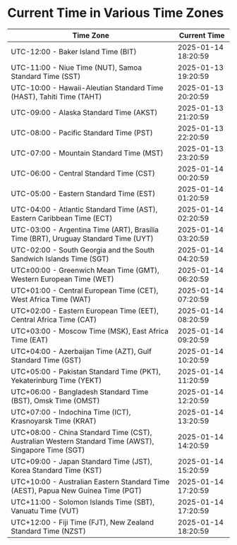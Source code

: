 # Current Time in Various Time Zones

| Time Zone | Current Time |
|-----------|--------------|
| UTC-12:00 - Baker Island Time (BIT) | 2025-01-14 18:20:59 |
| UTC-11:00 - Niue Time (NUT), Samoa Standard Time (SST) | 2025-01-13 19:20:59 |
| UTC-10:00 - Hawaii-Aleutian Standard Time (HAST), Tahiti Time (TAHT) | 2025-01-13 20:20:59 |
| UTC-09:00 - Alaska Standard Time (AKST) | 2025-01-13 21:20:59 |
| UTC-08:00 - Pacific Standard Time (PST) | 2025-01-13 22:20:59 |
| UTC-07:00 - Mountain Standard Time (MST) | 2025-01-13 23:20:59 |
| UTC-06:00 - Central Standard Time (CST) | 2025-01-14 00:20:59 |
| UTC-05:00 - Eastern Standard Time (EST) | 2025-01-14 01:20:59 |
| UTC-04:00 - Atlantic Standard Time (AST), Eastern Caribbean Time (ECT) | 2025-01-14 02:20:59 |
| UTC-03:00 - Argentina Time (ART), Brasília Time (BRT), Uruguay Standard Time (UYT) | 2025-01-14 03:20:59 |
| UTC-02:00 - South Georgia and the South Sandwich Islands Time (SGT) | 2025-01-14 04:20:59 |
| UTC±00:00 - Greenwich Mean Time (GMT), Western European Time (WET) | 2025-01-14 06:20:59 |
| UTC+01:00 - Central European Time (CET), West Africa Time (WAT) | 2025-01-14 07:20:59 |
| UTC+02:00 - Eastern European Time (EET), Central Africa Time (CAT) | 2025-01-14 08:20:59 |
| UTC+03:00 - Moscow Time (MSK), East Africa Time (EAT) | 2025-01-14 09:20:59 |
| UTC+04:00 - Azerbaijan Time (AZT), Gulf Standard Time (GST) | 2025-01-14 10:20:59 |
| UTC+05:00 - Pakistan Standard Time (PKT), Yekaterinburg Time (YEKT) | 2025-01-14 11:20:59 |
| UTC+06:00 - Bangladesh Standard Time (BST), Omsk Time (OMST) | 2025-01-14 12:20:59 |
| UTC+07:00 - Indochina Time (ICT), Krasnoyarsk Time (KRAT) | 2025-01-14 13:20:59 |
| UTC+08:00 - China Standard Time (CST), Australian Western Standard Time (AWST), Singapore Time (SGT) | 2025-01-14 14:20:59 |
| UTC+09:00 - Japan Standard Time (JST), Korea Standard Time (KST) | 2025-01-14 15:20:59 |
| UTC+10:00 - Australian Eastern Standard Time (AEST), Papua New Guinea Time (PGT) | 2025-01-14 17:20:59 |
| UTC+11:00 - Solomon Islands Time (SBT), Vanuatu Time (VUT) | 2025-01-14 17:20:59 |
| UTC+12:00 - Fiji Time (FJT), New Zealand Standard Time (NZST) | 2025-01-14 18:20:59 |
